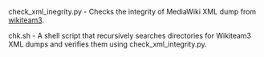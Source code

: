 check_xml_inegrity.py - Checks the integrity of MediaWiki XML dump from [wikiteam3](https://github.com/saveweb/wikiteam3/blob/v4-main/README.md).

chk.sh - A shell script that recursively searches directories for Wikiteam3 XML dumps and verifies them using check_xml_integrity.py.

